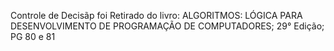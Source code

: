 Controle de  Decisãp foi Retirado do  livro:
ALGORITMOS: LÓGICA PARA DESENVOLVIMENTO DE PROGRAMAÇÃO DE COMPUTADORES; 29° Edição;
PG 80 e 81
